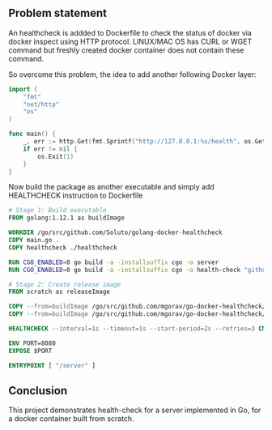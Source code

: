 ## Problem statement

An healthcheck is addded to Dockerfile to check the status of docker via docker inspect using HTTP protocol. LINUX/MAC OS has CURL or WGET command but freshly created docker container does not contain these command.

So overcome this problem, the idea to add another following Docker layer:

```go
import (
	"fmt"
	"net/http"
	"os"
)

func main() {
	_, err := http.Get(fmt.Sprintf("http://127.0.0.1:%s/health", os.Getenv("PORT")))
	if err != nil {
		os.Exit(1)
	}
}
```

Now build the package as another executable and simply add HEALTHCHECK instruction to Dockerfile

```dockerfile
# Stage 1: Build executable
FROM golang:1.12.1 as buildImage

WORKDIR /go/src/github.com/Soluto/golang-docker-healthcheck
COPY main.go .
COPY healthcheck ./healthcheck

RUN CGO_ENABLED=0 go build -a -installsuffix cgo -o server
RUN CGO_ENABLED=0 go build -a -installsuffix cgo -o health-check "github.com/mgirav/go-docker-healthcheck/healthcheck"

# Stage 2: Create release image
FROM scratch as releaseImage

COPY --from=buildImage /go/src/github.com/mgorav/go-docker-healthcheck/server ./server
COPY --from=buildImage /go/src/github.com/mgorav/go-docker-healthcheck/health-check ./healthcheck

HEALTHCHECK --interval=1s --timeout=1s --start-period=2s --retries=3 CMD [ "/healthcheck" ]

ENV PORT=8080
EXPOSE $PORT

ENTRYPOINT [ "/server" ]

```

## Conclusion

This project demonstrates health-check for a server implemented in Go, for a docker container built from scratch.

